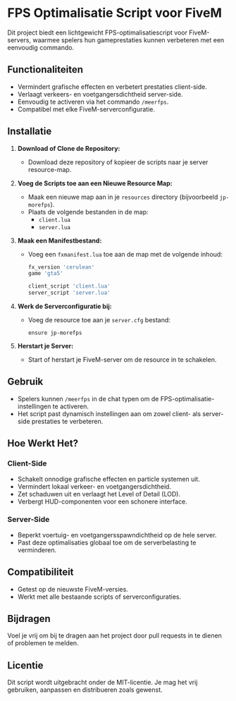 # FPS Optimalisatie Script voor FiveM

Dit project biedt een lichtgewicht FPS-optimalisatiescript voor FiveM-servers, waarmee spelers hun gameprestaties kunnen verbeteren met een eenvoudig commando.

## Functionaliteiten
- Vermindert grafische effecten en verbetert prestaties client-side.
- Verlaagt verkeers- en voetgangersdichtheid server-side.
- Eenvoudig te activeren via het commando `/meerfps`.
- Compatibel met elke FiveM-serverconfiguratie.

## Installatie

1. **Download of Clone de Repository:**
   - Download deze repository of kopieer de scripts naar je server resource-map.

2. **Voeg de Scripts toe aan een Nieuwe Resource Map:**
   - Maak een nieuwe map aan in je `resources` directory (bijvoorbeeld `jp-morefps`).
   - Plaats de volgende bestanden in de map:
     - `client.lua`
     - `server.lua`

3. **Maak een Manifestbestand:**
   - Voeg een `fxmanifest.lua` toe aan de map met de volgende inhoud:
     ```lua
     fx_version 'cerulean'
     game 'gta5'

     client_script 'client.lua'
     server_script 'server.lua'
     ```

4. **Werk de Serverconfiguratie bij:**
   - Voeg de resource toe aan je `server.cfg` bestand:
     ```
     ensure jp-morefps
     ```

5. **Herstart je Server:**
   - Start of herstart je FiveM-server om de resource in te schakelen.

## Gebruik

- Spelers kunnen `/meerfps` in de chat typen om de FPS-optimalisatie-instellingen te activeren.
- Het script past dynamisch instellingen aan om zowel client- als server-side prestaties te verbeteren.

## Hoe Werkt Het?

### Client-Side
- Schakelt onnodige grafische effecten en particle systemen uit.
- Vermindert lokaal verkeer- en voetgangersdichtheid.
- Zet schaduwen uit en verlaagt het Level of Detail (LOD).
- Verbergt HUD-componenten voor een schonere interface.

### Server-Side
- Beperkt voertuig- en voetgangersspawndichtheid op de hele server.
- Past deze optimalisaties globaal toe om de serverbelasting te verminderen.

## Compatibiliteit
- Getest op de nieuwste FiveM-versies.
- Werkt met alle bestaande scripts of serverconfiguraties.

## Bijdragen
Voel je vrij om bij te dragen aan het project door pull requests in te dienen of problemen te melden.

## Licentie
Dit script wordt uitgebracht onder de MIT-licentie. Je mag het vrij gebruiken, aanpassen en distribueren zoals gewenst.

